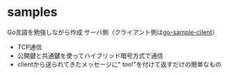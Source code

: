 samples
======
Go言語を勉強しながら作成
サーバ側（クライアント側は[go-sample-cilent](https://github.com/kudohamu/go-sample-client)）

* TCP通信
* 公開鍵と共通鍵を使ってハイブリッド暗号方式で通信
* clientから送られてきたメッセージに" too!"を付けて返すだけの簡単なもの
